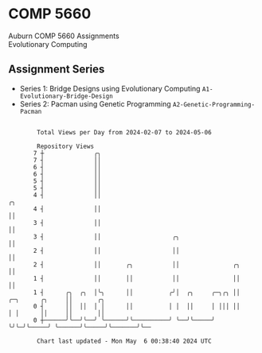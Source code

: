 # COMP 5660
Auburn COMP 5660 Assignments  
Evolutionary Computing

## Assignment Series
- Series 1: Bridge Designs using Evolutionary Computing `A1-Evolutionary-Bridge-Design`
- Series 2: Pacman using Genetic Programming `A2-Genetic-Programming-Pacman`

```

        Total Views per Day from 2024-02-07 to 2024-05-06

        Repository Views
       7 ┼              ╭╮
       7 ┤              ││
       6 ┤              ││
       6 ┤              ││
       5 ┤              ││
       5 ┤              ││
       4 ┤              ││                                                            ╭╮
       4 ┤              ││                                                            ││
       3 ┤              ││                                                            ││
       3 ┤              ││                    ╭╮                                      ││
       2 ┤              ││                    ││                                      ││
       2 ┤              ││       ╭╮           ││               ╭╮                     ││
       1 ┤              ││       ││           ││               ││                     ││
       1 ┤      ╭╮  ╭╮  │╰╮      ││          ╭╯│  ╭╮     ╭─╮╭╮ ││     ╭─╮      ╭╮     ││       ╭╮
       0 ┤      ││  ││  │ │      ││          │ │  ││     │ │││ ││     │ │      ││     ││       ││
       0 ┼──────╯╰──╯╰──╯ ╰──────╯╰──────────╯ ╰──╯╰─────╯ ╰╯╰─╯╰─────╯ ╰──────╯╰─────╯╰───────╯╰──

        Chart last updated - Mon May  6 00:38:40 2024 UTC
        
```
